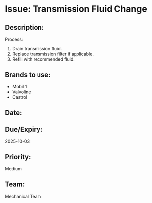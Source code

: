 # Issue: Transmission Fluid Change

## Description:
Process:
1. Drain transmission fluid.
2. Replace transmission filter if applicable.
3. Refill with recommended fluid.

## Brands to use:
- Mobil 1
- Valvoline
- Castrol

## Date:

## Due/Expiry:
2025-10-03

## Priority:
Medium

## Team:
Mechanical Team